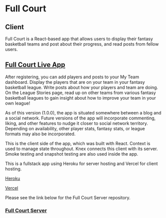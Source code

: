 # Full Court

## Client

<p>Full Court is a React-based app that allows users to display their fantasy basketball teams and post about their
    progress, and read posts from fellow users.</p>

## [Full Court Live App](https://full-court.vercel.app/)

<p>After registering, you can add players and posts to your My Team dashboard. Display the players that are on your team
    in your fantasy basketball league. Write posts about how your players and team are doing. On the League Stories
    page, read up on other teams from various fantasy basketball leagues to gain insight about how to improve your team
    in your own league!</p>

<p>As of this version (1.0.0), the app is situated somewhere between a blog and a social network. Future versions of the
    app will incorporate commenting,
    liking, and other features to nudge it closer to social network territory. Depending on availability, other player
    stats, fantasy stats, or league formats may also be incorporated.</p>

<p>This is the client side of the app, which was built with React. Context is used to manage state throughout. Knex
    connects this client with its server. Smoke testing and snapshot testing are also used inside the app.</p>

<p>This is a fullstack app using Heroku for server hosting and Vercel for client hosting.</p>

[Heroku](https://heroku.com)

[Vercel](https://vercel.com)

<p>Please see the link below for the Full Court Server repository.</p>

### [Full Court Server](https://github.com/mkdnt/nba-fantasy-server)